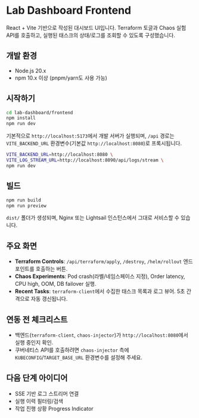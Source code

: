 # Lab Dashboard Frontend

React + Vite 기반으로 작성된 대시보드 UI입니다. Terraform 토글과 Chaos 실험 API를 호출하고, 실행된 태스크의 상태/로그를 조회할 수 있도록 구성했습니다.

## 개발 환경
- Node.js 20.x
- npm 10.x 이상 (pnpm/yarn도 사용 가능)

## 시작하기
```bash
cd lab-dashboard/frontend
npm install
npm run dev
```

기본적으로 `http://localhost:5173`에서 개발 서버가 실행되며, `/api` 경로는 `VITE_BACKEND_URL` 환경변수(기본값 `http://localhost:8080`)로 프록시됩니다.

```bash
VITE_BACKEND_URL=http://localhost:8080 \
VITE_LOG_STREAM_URL=http://localhost:8090/api/logs/stream \
npm run dev
```

## 빌드
```bash
npm run build
npm run preview
```

`dist/` 폴더가 생성되며, Nginx 또는 Lightsail 인스턴스에서 그대로 서비스할 수 있습니다.

## 주요 화면
- **Terraform Controls**: `/api/terraform/apply`, `/destroy`, `/helm/rollout` 엔드포인트를 호출하는 버튼.
- **Chaos Experiments**: Pod crash(라벨/네임스페이스 지정), Order latency, CPU high, OOM, DB failover 실행.
- **Recent Tasks**: `terraform-client`에서 수집한 태스크 목록과 로그 뷰어. 5초 간격으로 자동 갱신됩니다.

## 연동 전 체크리스트
- 백엔드(`terraform-client`, `chaos-injector`)가 `http://localhost:8080`에서 실행 중인지 확인.
- 쿠버네티스 API를 호출하려면 `chaos-injector` 측에 `KUBECONFIG`/`TARGET_BASE_URL` 환경변수를 설정해 주세요.

## 다음 단계 아이디어
- SSE 기반 로그 스트리머 연결
- 실행 이력 필터링/검색
- 작업 진행 상황 Progress Indicator
